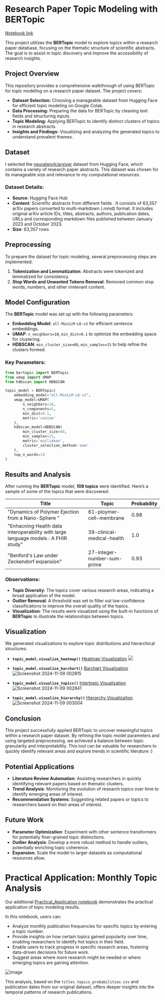 # Research Paper Topic Modeling with BERTopic
[Notebook link](https://colab.research.google.com/drive/1IxH1SUiqZwDOmbwGyfHRBT26iD_31N1O?usp=sharing)

This project utilizes the **BERTopic** model to explore topics within a research paper database, focusing on the thematic structure of scientific abstracts. The goal is to assist in topic discovery and improve the accessibility of research insights.


## Project Overview
This repository provides a comprehensive walkthrough of using BERTopic for topic modeling on a research paper dataset. The project covers:

- **Dataset Selection:** Choosing a manageable dataset from Hugging Face for efficient topic modeling on Google Colab.
- **Data Processing:** Preparing the data for BERTopic by cleaning text fields and structuring inputs.
- **Topic Modeling:** Applying BERTopic to identify distinct clusters of topics in research abstracts.
- **Insights and Findings:** Visualizing and analyzing the generated topics to understand prevalent themes.


## Dataset
I selected the [neuralwork/arxiver](https://huggingface.co/datasets/neuralwork/arxiver) dataset from Hugging Face, which contains a variety of research paper abstracts. This dataset was chosen for its manageable size and relevance to my computational resources.

### Dataset Details:
- **Source**: Hugging Face Hub
- **Content**: Scientific abstracts from different fields . It consists of 63,357 arXiv papers converted to multi-markdown (.mmd) format. It includes original arXiv article IDs, titles, abstracts, authors, publication dates, URLs and corresponding markdown files published between January 2023 and October 2023.
- **Size**: 63,357 rows

## Preprocessing
To prepare the dataset for topic modeling, several preprocessing steps are implemented:
1. **Tokenization and Lemmatization**: Abstracts were tokenized and lemmatized for consistency.
2. **Stop Words and Unwanted Tokens Removal**: Removed common stop words, numbers, and other irrelevant content.

## Model Configuration
The **BERTopic** model was set up with the following parameters:

- **Embedding Model**: `all-MiniLM-L6-v2` for efficient sentence embeddings.
- **UMAP**: `n_neighbors=10`, `min_dist=0.1` to optimize the embedding space for clustering.
- **HDBSCAN**: `min_cluster_size=60`, `min_samples=15` to help refine the clusters formed.

### Key Parameters:
```python
from bertopic import BERTopic
from umap import UMAP
from hdbscan import HDBSCAN

topic_model = BERTopic(
    embedding_model="all-MiniLM-L6-v2",
    umap_model=UMAP(
        n_neighbors=10,
        n_components=5,
        min_dist=0.1,
        metric='cosine'
    ),
    hdbscan_model=HDBSCAN(
        min_cluster_size=60,
        min_samples=15,
        metric='euclidean',
        cluster_selection_method='eom'
    ),
    top_n_words=10
)
```

## Results and Analysis

After running the **BERTopic** model, **108 topics** were identified. Here’s a sample of some of the topics that were discovered:

| **Title**                              | **Topic**                  | **Probability** |
|----------------------------------------|----------------------------|-----------------|
| "Dynamics of Polymer Ejection from a Nano-Sphere "          | 61-ploymer-cell-membrane                | 0.98            |
| "Enhacning Health data interoperability with large language models : A FHIR study"       | 39-clinical-medical-health        | 1.0        |
| "Benford's Law under Zeckendorf expansion" |27-integer-number-sum-prime            | 0.93         |

### Observations:

* **Topic Diversity**: The topics cover various research areas, indicating a broad application of the model.
* **Outlier Removal**: A threshold was set to filter out low-confidence classifications to improve the overall quality of the topics.
* **Visualization**: The results were visualized using the built-in functions of **BERTopic** to illustrate the relationships between topics.


## Visualization
We generated visualizations to explore topic distributions and hierarchical structures:
- **`topic_model.visualize_heatmap()`**
  [Heatmap Visualization](https://raw.githubusercontent.com/khushidubeyokok/BERTopic/refs/heads/main/Visualizations/heatmap.html)
  ![](https://github.com/user-attachments/assets/8c21f5fe-e2fd-49a3-8a4f-2aedd3df747e)

- **`topic_model.visualize_barchart()`**
  [Barchart Visualization](https://raw.githubusercontent.com/khushidubeyokok/BERTopic/refs/heads/main/Visualizations/barchart.html)
  ![Screenshot 2024-11-09 002815](https://github.com/user-attachments/assets/15e99096-4b2c-415f-bd5f-db1535c30213)

- **`topic_model.visualize_topics()`**
[Intertopic Visualization](https://raw.githubusercontent.com/khushidubeyokok/BERTopic/refs/heads/main/Visualizations/intertopic.html)
![Screenshot 2024-11-09 002841](https://github.com/user-attachments/assets/fc8e238b-3410-4510-a602-e1340f4f6a5b)

- **`topic_model.visualize_hierarchy()`**
[Hierarchy Visualization](https://raw.githubusercontent.com/khushidubeyokok/BERTopic/refs/heads/main/Visualizations/hierarchy.html)
![Screenshot 2024-11-09 003004](https://github.com/user-attachments/assets/6d341136-3082-482e-af18-0cb31d5b3b83)



## Conclusion
This project successfully applied BERTopic to uncover meaningful topics within a research paper dataset. By refining the topic model parameters and using targeted preprocessing, we achieved a balance between topic granularity and interpretability. This tool can be valuable for researchers to quickly identify relevant areas and explore trends in scientific literature :)

## Potential Applications
- **Literature Review Automation**: Assisting researchers in quickly identifying relevant papers based on thematic clusters.
- **Trend Analysis**: Monitoring the evolution of research topics over time to identify emerging areas of interest.
- **Recommendation Systems**: Suggesting related papers or topics to researchers based on their areas of interest.

## Future Work
- **Parameter Optimization**: Experiment with other sentence transformers for potentially finer-grained topic distinctions.
- **Outlier Analysis**: Develop a more robust method to handle outliers, potentially enriching topic coherence.
- **Expansion**: Scale the model to larger datasets as computational resources allow.

# Practical Application: Monthly Topic Analysis

Our additional [Practical_Application notebook](https://colab.research.google.com/drive/1LwB-Z0r3hJBwFc7hTv-KeGP3JUbqcwcs?usp=sharing) demonstrates the practical application of topic modeling results.

In this notebook, users can:
- Analyze monthly publication frequencies for specific topics by entering a topic number.
- Provide insights on how certain topics gained popularity over time, enabling researchers to identify hot topics in their field.
- Enable users to track progress in specific research areas, fostering data-driven decisions for future work.
- Suggest areas where more research might be needed or where emerging topics are gaining attention.
  
![image](https://github.com/user-attachments/assets/6e109ac8-f098-4d05-b688-f1db09aac19a)

This analysis, based on the `titles_topics_probabilities.csv` and publication dates from our original dataset, offers deeper insights into the temporal patterns of research publications.


